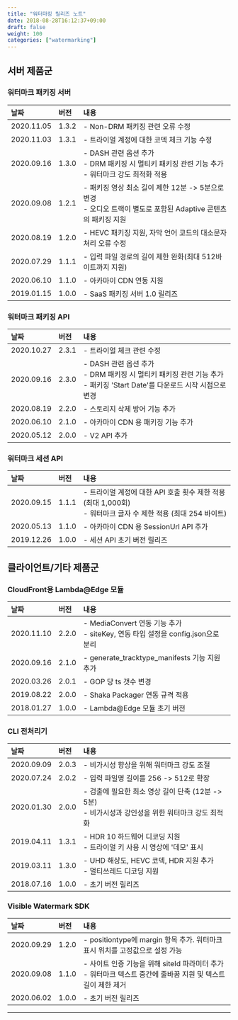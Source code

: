 ```yaml
---
title: "워터마킹 릴리즈 노트"
date: 2018-08-28T16:12:37+09:00
draft: false
weight: 100
categories: ["watermarking"]
---
```


## 서버 제품군

### 워터마크 패키징 서버

|날짜 |버전 |내용 |
|:---|:---|:---|
| 2020.11.05 | 1.3.2 |- Non-DRM 패키징 관련 오류 수정|
| 2020.11.03 | 1.3.1 |- 트라이얼 계정에 대한 코덱 체크 기능 수정|
| 2020.09.16 | 1.3.0 |- DASH 관련 옵션 추가<br>- DRM 패키징 시 멀티키 패키징 관련 기능 추가<br>- 워터마크 강도 최적화 적용|
| 2020.09.08 | 1.2.1 |- 패키징 영상 최소 길이 제한 12분 -> 5분으로 변경<br>- 오디오 트랙이 별도로 포함된 Adaptive 콘텐츠의 패키징 지원| 
| 2020.08.19 | 1.2.0 |- HEVC 패키징 지원, 자막 언어 코드의 대소문자 처리 오류 수정|
| 2020.07.29 | 1.1.1 |- 입력 파일 경로의 길이 제한 완화(최대 512바이트까지 지원)
| 2020.06.10 | 1.1.0 |- 아카마이 CDN 연동 지원|
| 2019.01.15 | 1.0.0 |- SaaS 패키징 서버 1.0 릴리즈| 

### 워터마크 패키징 API

|날짜 |버전 |내용 |
|:---|:---|:---|
| 2020.10.27 | 2.3.1 |- 트라이얼 체크 관련 수정 |
| 2020.09.16 | 2.3.0 |- DASH 관련 옵션 추가<br>- DRM 패키징 시 멀티키 패키징 관련 기능 추가<br>- 패키징 'Start Date'를 다운로드 시작 시점으로 변경  |
| 2020.08.19 | 2.2.0 |- 스토리지 삭제 방어 기능 추가|
| 2020.06.10 | 2.1.0 |- 아카마이 CDN 용 패키징 기능 추가|
| 2020.05.12 | 2.0.0 |- V2 API 추가 |

### 워터마크 세션 API

|날짜 |버전 |내용 |
|:---|:---|:---|
| 2020.09.15 | 1.1.1 |- 트라이얼 계정에 대한 API 호출 횟수 제한 적용 (최대 1,000회)<br>- 워터마크 글자 수 제한 적용 (최대 254 바이트) |
| 2020.05.13 | 1.1.0 |- 아카마이 CDN 용 SessionUrl API 추가 |
| 2019.12.26 | 1.0.0 |- 세션 API 초기 버전 릴리즈 |

## 클라이언트/기타 제품군

### CloudFront용 Lambda@Edge 모듈 

|날짜 |버전 |내용 |
|:---|:---|:---|
| 2020.11.10 | 2.2.0 |- MediaConvert 연동 기능 추가<br>- siteKey, 연동 타입 설정을 config.json으로 분리 |
| 2020.09.16 | 2.1.0 |- generate_tracktype_manifests 기능 지원 추가 |
| 2020.03.26 | 2.0.1 |- GOP 당 ts 갯수 변경 |
| 2019.08.22 | 2.0.0 |- Shaka Packager 연동 규격 적용 |
| 2018.01.27 | 1.0.0 |- Lambda@Edge 모듈 초기 버전 |

### CLI 전처리기

|날짜 |버전 |내용 |
|:---|:---|:---|
| 2020.09.09 | 2.0.3 |- 비가시성 향상을 위해 워터마크 강도 조절|
| 2020.07.24 | 2.0.2 |- 입력 파일명 길이를 256 -> 512로 확장 |
| 2020.01.30 | 2.0.0 |- 검출에 필요한 최소 영상 길이 단축 (12분 -> 5분)<br>- 비가시성과 강인성을 위한 워터마크 강도 최적화|
| 2019.04.11 | 1.3.1 |- HDR 10 하드웨어 디코딩 지원<br>- 트라이얼 키 사용 시 영상에 '데모' 표시 |
| 2019.03.11 | 1.3.0 |- UHD 해상도, HEVC 코덱, HDR 지원 추가<br>- 멀티쓰레드 디코딩 지원 |
| 2018.07.16 | 1.0.0 |- 초기 버전 릴리즈 |

### Visible Watermark SDK

|날짜 |버전 |내용 |
|:---|:---|:---|
| 2020.09.29 | 1.2.0 |- positiontype에 margin 항목 추가. 워터마크 표시 위치를 고정값으로 설정 가능|
| 2020.09.08 | 1.1.0 |- 사이트 인증 기능을 위해 siteId 파라미터 추가<br>- 워터마크 텍스트 중간에 줄바꿈 지원 및 텍스트 길이 제한 제거 |
| 2020.06.02 | 1.0.0 |- 초기 버전 릴리즈|

***